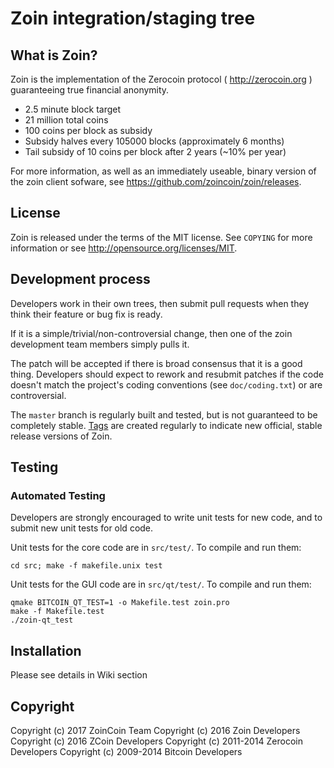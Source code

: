 Zoin integration/staging tree
=============================

What is Zoin?
-------------

Zoin is the implementation of the Zerocoin protocol ( http://zerocoin.org ) guaranteeing true financial anonymity.

 - 2.5 minute block target
 - 21 million total coins
 - 100 coins per block as subsidy
 - Subsidy halves every 105000 blocks (approximately 6 months)
 - Tail subsidy of 10 coins per block after 2 years (~10% per year)

For more information, as well as an immediately useable, binary version of
the zoin client sofware, see https://github.com/zoincoin/zoin/releases.

License
-------

Zoin is released under the terms of the MIT license. See `COPYING` for more
information or see http://opensource.org/licenses/MIT.

Development process
-------------------

Developers work in their own trees, then submit pull requests when they think
their feature or bug fix is ready.

If it is a simple/trivial/non-controversial change, then one of the zoin
development team members simply pulls it.

The patch will be accepted if there is broad consensus that it is a good thing.
Developers should expect to rework and resubmit patches if the code doesn't
match the project's coding conventions (see `doc/coding.txt`) or are
controversial.

The `master` branch is regularly built and tested, but is not guaranteed to be
completely stable. [Tags](https://github.com/zoincoin/zoin/tags) are created
regularly to indicate new official, stable release versions of Zoin.

Testing
-------

### Automated Testing

Developers are strongly encouraged to write unit tests for new code, and to
submit new unit tests for old code.

Unit tests for the core code are in `src/test/`. To compile and run them:

    cd src; make -f makefile.unix test

Unit tests for the GUI code are in `src/qt/test/`. To compile and run them:

    qmake BITCOIN_QT_TEST=1 -o Makefile.test zoin.pro
    make -f Makefile.test
    ./zoin-qt_test

Installation
------------

Please see details in Wiki section

Copyright
---------

Copyright (c) 2017 ZoinCoin Team
Copyright (c) 2016 Zoin Developers
Copyright (c) 2016 ZCoin Developers
Copyright (c) 2011-2014 Zerocoin Developers
Copyright (c) 2009-2014 Bitcoin Developers

